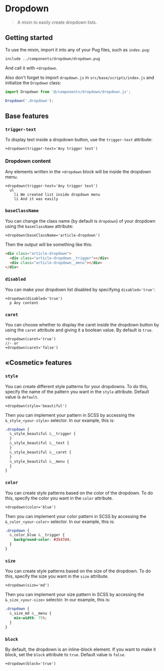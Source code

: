 # Dropdown

> A mixin to easily create dropdown lists.

## Getting started

To use the mixin, import it into any of your Pug files, such as `index.pug`:

```pug
include ../components/dropdown/dropdown.pug
```

And call it with `+dropdown`.

Also don't forget to import `dropdown.js` in `src/base/scripts/index.js` and initialize the `Dropdown` class:

```js
import Dropdown from '@/components/dropdown/dropdown.js';

Dropdown('.dropdown');
```

## Base features

### `trigger-text`

To display text inside a dropdown button, use the `trigger-text` attribute:

```pug
+dropdown(trigger-text='Any trigger text')
```

### Dropdown content

Any elements written in the `+dropdown` block will be inside the dropdown menu.

```pug
+dropdown(trigger-text='Any trigger text')
  ul
    li We created list inside dropdown menu
    li And it was easily
```

### `baseClassName`

You can change the class name (by default is `dropdown`) of your dropdown using the `baseClassName` attribute:

```pug
+dropdown(baseClassName='article-dropdown')
```

Then the output will be something like this:

```html
<div class="article-dropdown">
  <div class="article-dropdown__trigger"></div>
  <div class="article-dropdown__menu"></div>
</div>
```

### `disabled`

You can make your dropdown list disabled by specifying `disabled='true'`:

```pug
+dropdown(disabled='true')
  p Any content
```

### `caret`

You can choose whether to display the caret inside the dropdown button by using the `caret` attribute and giving it a boolean value. By default is `true`.

```pug
+dropdown(caret='true')
//- or
+dropdown(caret='false')
```

## «Cosmetic» features

### `style`

You can create different style patterns for your dropdowns. To do this, specify the name of the pattern you want in the `style` attribute. Default value is `default`.

```pug
+dropdown(style='beautiful')
```

Then you can implement your pattern in SCSS by accessing the `&_style_<your-style>` selector. In our example, this is:

```scss
.dropdown {
  &_style_beautiful &__trigger {
  }
  &_style_beautiful &__text {
  }
  &_style_beautiful &__caret {
  }
  &_style_beautiful &__menu {
  }
}
```

### `color`

You can create style patterns based on the color of the dropdown. To do this, specify the color you want in the `color` attribute.

```pug
+dropdown(color='blue')
```

Then you can implement your color pattern in SCSS by accessing the `&_color_<your-color>` selector. In our example, this is:

```scss
.dropdown {
  &_color_blue &__trigger {
    background-color: #3547d4;
  }
}
```

### `size`

You can create style patterns based on the size of the dropdown. To do this, specify the size you want in the `size` attribute.

```pug
+dropdown(size='md')
```

Then you can implement your size pattern in SCSS by accessing the `&_size_<your-size>` selector. In our example, this is:

```scss
.dropdown {
  &_size_md &__menu {
    min-width: 75%;
  }
}
```

### `block`

By default, the dropdown is an inline-block element. If you want to make it block, set the `block` attribute to `true`. Default value is `false`.

```pug
+dropdown(block='true')
```

